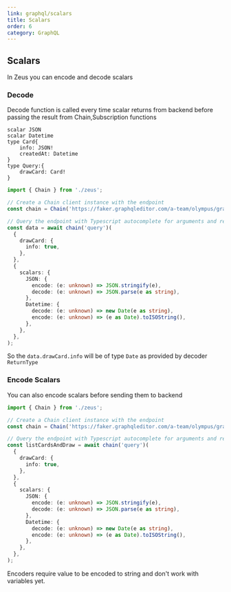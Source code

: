 ```yaml
---
link: graphql/scalars
title: Scalars
order: 6
category: GraphQL
---
```


## Scalars

In Zeus you can encode and decode scalars

### Decode

Decode function is called every time scalar returns from backend before passing the result from Chain,Subscription functions

```gql
scalar JSON
scalar Datetime
type Card{
    info: JSON!
    createdAt: Datetime
}
type Query:{
    drawCard: Card!
}
```

```ts
import { Chain } from './zeus';

// Create a Chain client instance with the endpoint
const chain = Chain('https://faker.graphqleditor.com/a-team/olympus/graphql');

// Query the endpoint with Typescript autocomplete for arguments and response fields
const data = await chain('query')(
  {
    drawCard: {
      info: true,
    },
  },
  {
    scalars: {
      JSON: {
        encode: (e: unknown) => JSON.stringify(e),
        decode: (e: unknown) => JSON.parse(e as string),
      },
      Datetime: {
        decode: (e: unknown) => new Date(e as string),
        encode: (e: unknown) => (e as Date).toISOString(),
      },
    },
  },
);
```

So the `data.drawCard.info` will be of type `Date` as provided by decoder `ReturnType`

### Encode Scalars

You can also encode scalars before sending them to backend

```ts
import { Chain } from './zeus';

// Create a Chain client instance with the endpoint
const chain = Chain('https://faker.graphqleditor.com/a-team/olympus/graphql');

// Query the endpoint with Typescript autocomplete for arguments and response fields
const listCardsAndDraw = await chain('query')(
  {
    drawCard: {
      info: true,
    },
  },
  {
    scalars: {
      JSON: {
        encode: (e: unknown) => JSON.stringify(e),
        decode: (e: unknown) => JSON.parse(e as string),
      },
      Datetime: {
        decode: (e: unknown) => new Date(e as string),
        encode: (e: unknown) => (e as Date).toISOString(),
      },
    },
  },
);
```

Encoders require value to be encoded to string and don't work with variables yet.
